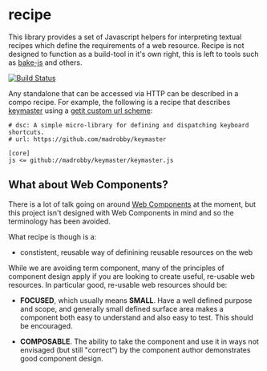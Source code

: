 # recipe

This library provides a set of Javascript helpers for interpreting textual recipes which define the requirements of a web resource.  Recipe is not designed to function as a build-tool in it's own right, this is left to tools such as [bake-js](/DamonOehlman/bake-js) and others.

<a href="http://travis-ci.org/#!/buildjs/recipe"><img src="https://secure.travis-ci.org/buildjs/recipe.png" alt="Build Status"></a>

Any standalone that can be accessed via HTTP can be described in a compo recipe.  For example, the following is a recipe that describes [keymaster](/madrobby/keymaster) using a [getit custom url scheme](/DamonOehlman/getit#custom-url-schemes):

```
# dsc: A simple micro-library for defining and dispatching keyboard shortcuts.
# url: https://github.com/madrobby/keymaster

[core]
js <= github://madrobby/keymaster/keymaster.js
```

## What about Web Components?

There is a lot of talk going on around [Web Components](http://dvcs.w3.org/hg/webcomponents/raw-file/tip/explainer/index.html) at the moment, but this project isn't designed with Web Components in mind and so the terminology has been avoided.

What recipe is though is a:

- constistent, reusable way of definining reusable resources on the web

While we are avoiding term component, many of the principles of component design apply if you are looking to create useful, re-usable web resources.  In particular good, re-usable web resources should be:

- __FOCUSED__, which usually means __SMALL__.  Have a well defined purpose and scope, and generally small defined surface area makes a component both easy to understand and also easy to test.  This should be encouraged.

- __COMPOSABLE__.  The ability to take the component and use it in ways not envisaged (but still "correct") by the component author demonstrates good component design.